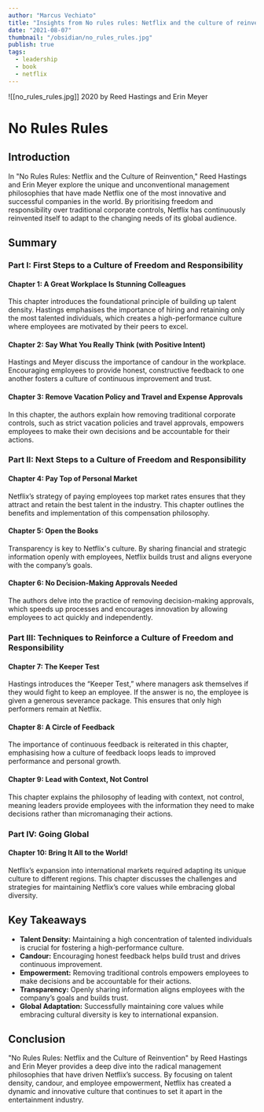 ```yaml
---
author: "Marcus Vechiato"
title: "Insights from No rules rules: Netflix and the culture of reinvention"
date: "2021-08-07"
thumbnail: "/obsidian/no_rules_rules.jpg"
publish: true
tags: 
  - leadership
  - book
  - netflix
--- 
```


![[no_rules_rules.jpg]]
2020 by Reed Hastings and Erin Meyer

# No Rules Rules

## Introduction

In "No Rules Rules: Netflix and the Culture of Reinvention," Reed Hastings and Erin Meyer explore the unique and unconventional management philosophies that have made Netflix one of the most innovative and successful companies in the world. By prioritising freedom and responsibility over traditional corporate controls, Netflix has continuously reinvented itself to adapt to the changing needs of its global audience.

## Summary

### Part I: First Steps to a Culture of Freedom and Responsibility

#### Chapter 1: A Great Workplace Is Stunning Colleagues

This chapter introduces the foundational principle of building up talent density. Hastings emphasises the importance of hiring and retaining only the most talented individuals, which creates a high-performance culture where employees are motivated by their peers to excel.

#### Chapter 2: Say What You Really Think (with Positive Intent)

Hastings and Meyer discuss the importance of candour in the workplace. Encouraging employees to provide honest, constructive feedback to one another fosters a culture of continuous improvement and trust.

#### Chapter 3: Remove Vacation Policy and Travel and Expense Approvals

In this chapter, the authors explain how removing traditional corporate controls, such as strict vacation policies and travel approvals, empowers employees to make their own decisions and be accountable for their actions.

### Part II: Next Steps to a Culture of Freedom and Responsibility

#### Chapter 4: Pay Top of Personal Market

Netflix’s strategy of paying employees top market rates ensures that they attract and retain the best talent in the industry. This chapter outlines the benefits and implementation of this compensation philosophy.

#### Chapter 5: Open the Books

Transparency is key to Netflix's culture. By sharing financial and strategic information openly with employees, Netflix builds trust and aligns everyone with the company’s goals.

#### Chapter 6: No Decision-Making Approvals Needed

The authors delve into the practice of removing decision-making approvals, which speeds up processes and encourages innovation by allowing employees to act quickly and independently.

### Part III: Techniques to Reinforce a Culture of Freedom and Responsibility

#### Chapter 7: The Keeper Test

Hastings introduces the “Keeper Test,” where managers ask themselves if they would fight to keep an employee. If the answer is no, the employee is given a generous severance package. This ensures that only high performers remain at Netflix.

#### Chapter 8: A Circle of Feedback

The importance of continuous feedback is reiterated in this chapter, emphasising how a culture of feedback loops leads to improved performance and personal growth.

#### Chapter 9: Lead with Context, Not Control

This chapter explains the philosophy of leading with context, not control, meaning leaders provide employees with the information they need to make decisions rather than micromanaging their actions.

### Part IV: Going Global

#### Chapter 10: Bring It All to the World!

Netflix’s expansion into international markets required adapting its unique culture to different regions. This chapter discusses the challenges and strategies for maintaining Netflix’s core values while embracing global diversity.

## Key Takeaways

- **Talent Density:** Maintaining a high concentration of talented individuals is crucial for fostering a high-performance culture.
- **Candour:** Encouraging honest feedback helps build trust and drives continuous improvement.
- **Empowerment:** Removing traditional controls empowers employees to make decisions and be accountable for their actions.
- **Transparency:** Openly sharing information aligns employees with the company’s goals and builds trust.
- **Global Adaptation:** Successfully maintaining core values while embracing cultural diversity is key to international expansion.

## Conclusion

"No Rules Rules: Netflix and the Culture of Reinvention" by Reed Hastings and Erin Meyer provides a deep dive into the radical management philosophies that have driven Netflix’s success. By focusing on talent density, candour, and employee empowerment, Netflix has created a dynamic and innovative culture that continues to set it apart in the entertainment industry.


